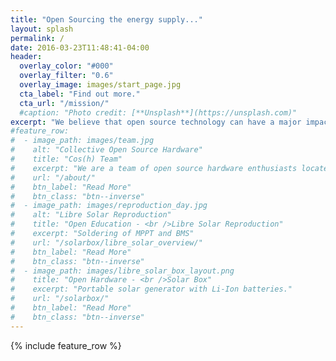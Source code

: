 ```yaml
---
title: "Open Sourcing the energy supply..."
layout: splash
permalink: /
date: 2016-03-23T11:48:41-04:00
header:
  overlay_color: "#000"
  overlay_filter: "0.6"
  overlay_image: images/start_page.jpg
  cta_label: "Find out more."
  cta_url: "/mission/"
  #caption: "Photo credit: [**Unsplash**](https://unsplash.com)"
excerpt: "We believe that open source technology can have a major impact towards renewable energy access for all."
#feature_row:
#  - image_path: images/team.jpg
#    alt: "Collective Open Source Hardware"
#    title: "Cos(h) Team"
#    excerpt: "We are a team of open source hardware enthusiasts located in Hamburg."
#    url: "/about/"
#    btn_label: "Read More"
#    btn_class: "btn--inverse"
#  - image_path: images/reproduction_day.jpg
#    alt: "Libre Solar Reproduction"
#    title: "Open Education - <br />Libre Solar Reproduction"
#    excerpt: "Soldering of MPPT and BMS"
#    url: "/solarbox/libre_solar_overview/"
#    btn_label: "Read More"
#    btn_class: "btn--inverse"
#  - image_path: images/libre_solar_box_layout.png
#    title: "Open Hardware - <br />Solar Box"
#    excerpt: "Portable solar generator with Li-Ion batteries."
#    url: "/solarbox/"
#    btn_label: "Read More"
#    btn_class: "btn--inverse"
---
```


{% include feature_row %}

